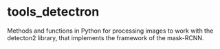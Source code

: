 # tools_detectron
Methods and functions in Python for processing images to work with the detecton2 library, that implements the framework of the mask-RCNN. 
